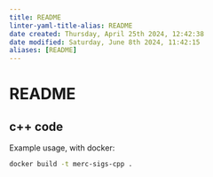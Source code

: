 ```yaml
---
title: README
linter-yaml-title-alias: README
date created: Thursday, April 25th 2024, 12:42:38
date modified: Saturday, June 8th 2024, 11:42:15
aliases: [README]
---
```


# README

## c++ code

Example usage, with docker:

```sh
docker build -t merc-sigs-cpp .
```

